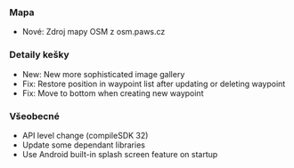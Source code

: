 ### Mapa
- Nové: Zdroj mapy OSM z osm.paws.cz

### Detaily kešky
- New: New more sophisticated image gallery
- Fix: Restore position in waypoint list after updating or deleting waypoint
- Fix: Move to bottom when creating new waypoint

### Všeobecné
- API level change (compileSDK 32)
- Update some dependant libraries
- Use Android built-in splash screen feature on startup 

